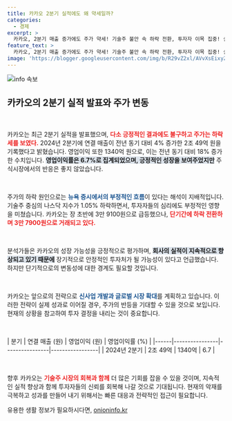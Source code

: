 ```yaml
---
title: 카카오 2분기 실적에도 왜 약세일까?
categories:
  - 경제
excerpt: >
  카카오, 2분기 매출 증가에도 주가 약세! 기술주 불안 속 하락 전환, 투자자 이목 집중! 실적과 시장 트렌드의 충돌을 한눈에 알아보자.
feature_text: >
  카카오, 2분기 매출 증가에도 주가 약세! 기술주 불안 속 하락 전환, 투자자 이목 집중! 실적과 시장 트렌드의 충돌을 한눈에 알아보자.
image: 'https://blogger.googleusercontent.com/img/b/R29vZ2xl/AVvXsEixyZcFfHzMRdzZMjFBmAUKJYCLCGyLL1o632UiGVXcaFdKo_bkvkuCioo0uUKlGfBVcT3P84aROyZIXSBEx3Aw5nCQ3pTgDom1WDC4m8eifvWiAmWEEVb4x6G_l8C0QH225ldMjyaFvpxGEBGNO37VmDTDMHGhJPq73UglMfDca1-0aw/s1600/blogspot.png'
---
```


<p><img src="https://blogger.googleusercontent.com/img/b/R29vZ2xl/AVvXsEixyZcFfHzMRdzZMjFBmAUKJYCLCGyLL1o632UiGVXcaFdKo_bkvkuCioo0uUKlGfBVcT3P84aROyZIXSBEx3Aw5nCQ3pTgDom1WDC4m8eifvWiAmWEEVb4x6G_l8C0QH225ldMjyaFvpxGEBGNO37VmDTDMHGhJPq73UglMfDca1-0aw/s1600/blogspot.png" alt="info 속보" /></p>

<h2 data-ke-size="size26">카카오의 2분기 실적 발표와 주가 변동</h2>

<p data-ke-size="size16">&nbsp;</p>

<p>카카오는 최근 2분기 실적을 발표했으며, <b><span style="color: #ee2323;">다소 긍정적인 결과에도 불구하고 주가는 하락세를 보였다.</span></b> 2024년 2분기에 연결 매출이 전년 동기 대비 4% 증가한 2조 49억 원을 기록했다고 밝혔습니다. 영업이익 또한 1340억 원으로, 이는 전년 동기 대비 18% 증가한 수치입니다. <b><span style="background-color: #21538527;">영업이익률은 6.7%로 집계되었으며, 긍정적인 성장을 보여주었지만</span></b> 주식시장에서의 반응은 좋지 않았습니다.</p>

<p data-ke-size="size16">&nbsp;</p>

<p>주가의 하락 원인으로는 <b><span style="color: #1a5490;">뉴욕 증시에서의 부정적인 흐름</span></b>이 있다는 해석이 지배적입니다. 기술주 중심의 나스닥 지수가 1.05% 하락하면서, 투자자들의 심리에도 부정적인 영향을 미쳤습니다. 카카오는 장 초반에 3만 9100원으로 급등했으나, <b><span style="color: #ee2323;">단기간에 하락 전환하며 3만 7900원으로 거래되고 있다.</span></b></p>

<p data-ke-size="size16">&nbsp;</p>

<p>분석가들은 카카오의 성장 가능성을 긍정적으로 평가하며, <b><span style="background-color: #21538527;">회사의 실적이 지속적으로 향상되고 있기 때문에</span></b> 장기적으로 안정적인 투자처가 될 가능성이 있다고 언급했습니다. 하지만 단기적으로의 변동성에 대한 경계도 필요할 것입니다.</p>

<p data-ke-size="size16">&nbsp;</p>

<p>카카오는 앞으로의 전략으로 <b><span style="color: #1a5490;">신사업 개발과 글로벌 시장 확대</span></b>를 계획하고 있습니다. 이러한 전략이 실제 성과로 이어질 경우, 주가의 반등을 기대할 수 있을 것으로 보입니다. 현재의 상황을 참고하여 투자 결정을 내리는 것이 중요합니다.</p>

<p data-ke-size="size16">&nbsp;</p>

<p>| 분기 | 연결 매출 (원) | 영업이익 (원) | 영업이익률 (%) |
|------|----------------|----------------|-----------------|
| 2024년 2분기 | 2조 49억 | 1340억 | 6.7 |</p>

<p data-ke-size="size16">&nbsp;</p>

<p>향후 카카오는 <b><span style="color: #ee2323;">기술주 시장의 회복과 함께</span></b> 더 많은 기회를 잡을 수 있을 것이며, 지속적인 실적 향상과 함께 투자자들의 신뢰를 회복해 나갈 것으로 기대됩니다. 현재의 악재를 극복하고 성과를 만들어 내기 위해서는 빠른 대응과 전략적인 접근이 필요합니다.</p>
유용한 생활 정보가 필요하시다면, <a href="https://onioninfo.kr" rel="dofollow">onioninfo.kr</a>


